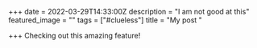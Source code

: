 +++
date = 2022-03-29T14:33:00Z
description = "I am not good at this"
featured_image = ""
tags = ["#clueless"]
title = "My post "

+++
Checking out this amazing feature!